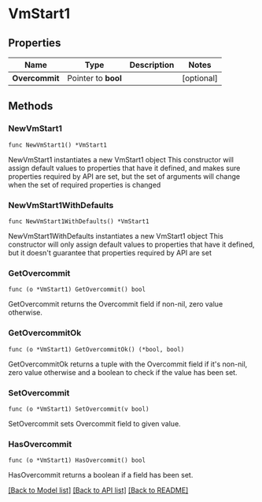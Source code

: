 # VmStart1

## Properties

Name | Type | Description | Notes
------------ | ------------- | ------------- | -------------
**Overcommit** | Pointer to **bool** |  | [optional] 

## Methods

### NewVmStart1

`func NewVmStart1() *VmStart1`

NewVmStart1 instantiates a new VmStart1 object
This constructor will assign default values to properties that have it defined,
and makes sure properties required by API are set, but the set of arguments
will change when the set of required properties is changed

### NewVmStart1WithDefaults

`func NewVmStart1WithDefaults() *VmStart1`

NewVmStart1WithDefaults instantiates a new VmStart1 object
This constructor will only assign default values to properties that have it defined,
but it doesn't guarantee that properties required by API are set

### GetOvercommit

`func (o *VmStart1) GetOvercommit() bool`

GetOvercommit returns the Overcommit field if non-nil, zero value otherwise.

### GetOvercommitOk

`func (o *VmStart1) GetOvercommitOk() (*bool, bool)`

GetOvercommitOk returns a tuple with the Overcommit field if it's non-nil, zero value otherwise
and a boolean to check if the value has been set.

### SetOvercommit

`func (o *VmStart1) SetOvercommit(v bool)`

SetOvercommit sets Overcommit field to given value.

### HasOvercommit

`func (o *VmStart1) HasOvercommit() bool`

HasOvercommit returns a boolean if a field has been set.


[[Back to Model list]](../README.md#documentation-for-models) [[Back to API list]](../README.md#documentation-for-api-endpoints) [[Back to README]](../README.md)


